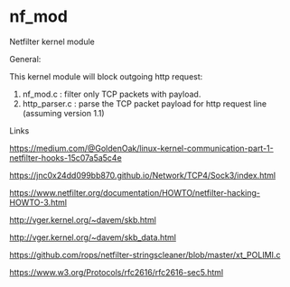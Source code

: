 # nf_mod
Netfilter kernel module 


General:

This kernel module will block outgoing http request:
1) nf_mod.c : filter only TCP packets with payload.
2) http_parser.c : parse the TCP packet payload for http request line (assuming version 1.1)


Links

https://medium.com/@GoldenOak/linux-kernel-communication-part-1-netfilter-hooks-15c07a5a5c4e

https://jnc0x24dd099bb870.github.io/Network/TCP4/Sock3/index.html

https://www.netfilter.org/documentation/HOWTO/netfilter-hacking-HOWTO-3.html

http://vger.kernel.org/~davem/skb.html

http://vger.kernel.org/~davem/skb_data.html

https://github.com/rops/netfilter-stringscleaner/blob/master/xt_POLIMI.c

https://www.w3.org/Protocols/rfc2616/rfc2616-sec5.html



